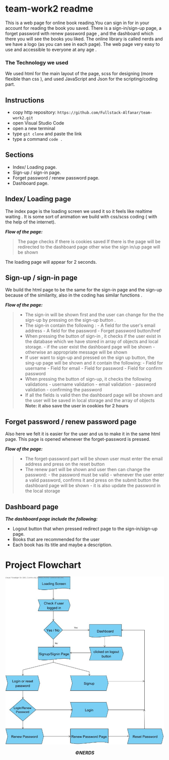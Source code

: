 
# team-work2 readme

This is a web page for online book reading.You can sign in for in your account for reading the book you saved.
There is a sign-in/sign-up page, a forget password with renew password page , and the dashboard which there you will see the books you liked.
The online library is called nerds and we have a logo (as you can see in each page).
The web page very easy to use and accessible to everyone at any age .

### The Technology we used
We used html for the main layout of the page, scss for designing (more flexible than css ), and used JavaScript and Json for the scripting/coding part.

## Instructions
- copy http repository: `https://github.com/Fullstack-Alfanar/team-work2.git`
- open Visual Studio Code
- open a new terminal
- type `git clone` and paste the link
- type a command `code .`
## Sections
- Index/ Loading page.
- Sign-up / sign-in page.
- Forget password / renew password page.
- Dashboard page. 

## Index/ Loading page
The index page is the loading screen we used it so it feels like realtime waiting .
It is some sort of animation we build with css/scss coding ( with the help of the internet).

_**Flow of the page:**_
> The page checks if there is cookies saved 
  >If there is the page will be redirected to the dashboard page
  > other wise the sign in/up page will be shown 

The loading page will appear for 2 seconds.

## Sign-up / sign-in page
We build the html page to be the same for the sign-in page and the sign-up because of the similarity, also in the coding has similar functions .

_**Flow of the page:**_
> - The sign-in will be shown first and the user can change for the the sign-up by pressing on the sign-up button .
> - The sign-in contain the following :
    - A field for the user's email address 
    - A field for the password
    - Forget password button/href 
> - When pressing the button of sign-in , it checks if the user exist in the database which we have stored in array of objects and local storage.
    - if the user exist the dashboard page will be shown 
    - otherwise an appropriate message will be shown 
> - If user want to sign-up and pressed on the sign up button, the sing-up page will be shown and it contain the following:
    - Field for username
    - Field for email
    - Field for password
    - Field for confirm password
> -  When pressing the button of sign-up, it checks the following validations
    - username validation
    - email validation
    - password validation
    - confirming the password
> - If all the fields is valid then the dashboard page will be shown and the user will be saved in local storage and the array of objects
    **Note: it also save the user in cookies for 2 hours**

## Forget password / renew password page
Also here we felt it is easier for the user and us to make it in the same html page.
This page is opened whenever the forget-password is pressed.

_**Flow of the page:**_
> - The forget-password part will be shown user must enter the email address and press on the reset button 
> - The renew part will be shown and user then can change the password:
    - the password must be valid 
    - whenever the user enter a valid password, confirms it and press on the submit button the dashboard page will be shown 
    - it is also update the password in the local storage 

## Dashboard page
_**The dashboard page include the following:**_
  - Logout button that when pressed redirect page to the sign-in/sign-up page.
  - Books that are recommended for the user 
  - Each book has its title and maybe a description. 

# Project Flowchart
<center>

![alt text](/images/FLowchart.jpg)


_**©NERDS**_
</center>
